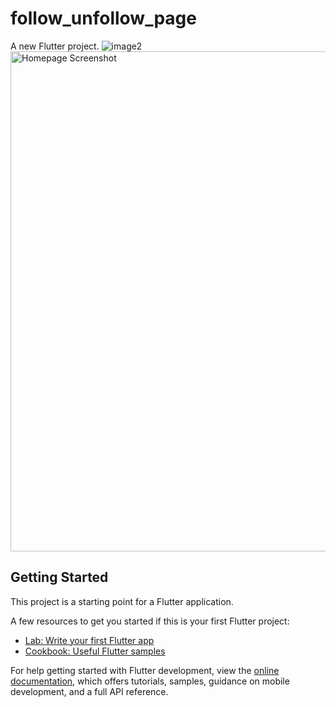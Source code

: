 # follow_unfollow_page


A new Flutter project.
![image2](https://github.com/TalhaAbbas-code/follow_unfollow_page_/assets/141476903/373c4def-8131-4625-97cc-60f3d26d82f8)
<img src="https://github.com/TalhaAbbas-code/follow_unfollow_page_/assets/141476903/373c4def-8131-4625-97cc-60f3d26d82f8" alt="Homepage Screenshot" width="800">

## Getting Started

This project is a starting point for a Flutter application.

A few resources to get you started if this is your first Flutter project:

- [Lab: Write your first Flutter app](https://docs.flutter.dev/get-started/codelab)
- [Cookbook: Useful Flutter samples](https://docs.flutter.dev/cookbook)

For help getting started with Flutter development, view the
[online documentation](https://docs.flutter.dev/), which offers tutorials,
samples, guidance on mobile development, and a full API reference.

